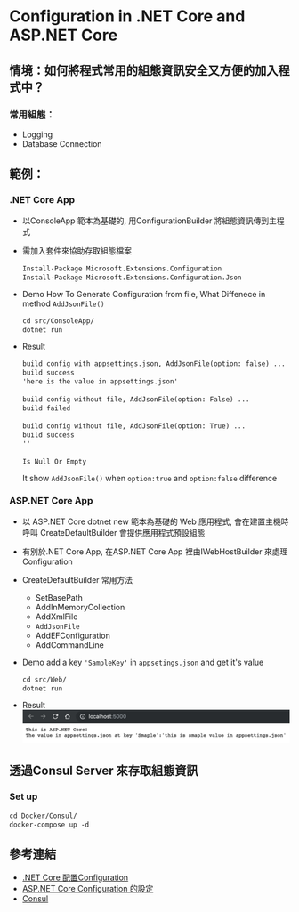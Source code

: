 # Configuration in .NET Core and ASP.NET Core

## 情境：如何將程式常用的組態資訊安全又方便的加入程式中？
### 常用組態：
* Logging
* Database Connection 

## 範例：
### .NET Core App
* 以ConsoleApp 範本為基礎的, 用ConfigurationBuilder 將組態資訊傳到主程式
* 需加入套件來協助存取組態檔案
    ```
    Install-Package Microsoft.Extensions.Configuration
    Install-Package Microsoft.Extensions.Configuration.Json
    ```

* Demo How To Generate Configuration from file, What Diffenece in method `AddJsonFile()`
    ```
    cd src/ConsoleApp/
    dotnet run
    ```

* Result 
    ```
    build config with appsettings.json, AddJsonFile(option: false) ...
    build success
    'here is the value in appsettings.json' 

    build config without file, AddJsonFile(option: False) ...
    build failed 

    build config without file, AddJsonFile(option: True) ...
    build success
    '' 

    Is Null Or Empty 
    ```
    It show `AddJsonFile()` when `option:true` and `option:false` difference

### ASP.NET Core App
* 以 ASP.NET Core dotnet new 範本為基礎的 Web 應用程式, 會在建置主機時呼叫 CreateDefaultBuilder 會提供應用程式預設組態
* 有別於.NET Core App, 在ASP.NET Core App 裡由IWebHostBuilder 來處理Configuration

* CreateDefaultBuilder 常用方法
    * SetBasePath
    * AddInMemoryCollection
    * AddXmlFile
    * `AddJsonFile`
    * AddEFConfiguration
    * AddCommandLine

* Demo add a key `'SampleKey'` in `appsetings.json` and get it's value
    ```
    cd src/Web/
    dotnet run
    ```

* Result
![Alt text](/images/00.png)


## 透過Consul Server 來存取組態資訊
### Set up 
```
cd Docker/Consul/
docker-compose up -d
```

## 參考連結
* [.NET Core 配置Configuration](https://www.cnblogs.com/stulzq/p/8570496.html)
* [ASP.NET Core Configuration 的設定](https://docs.microsoft.com/zh-tw/aspnet/core/fundamentals/configuration/?view=aspnetcore-2.2)
* [Consul](https://github.com/hashicorp/consul)